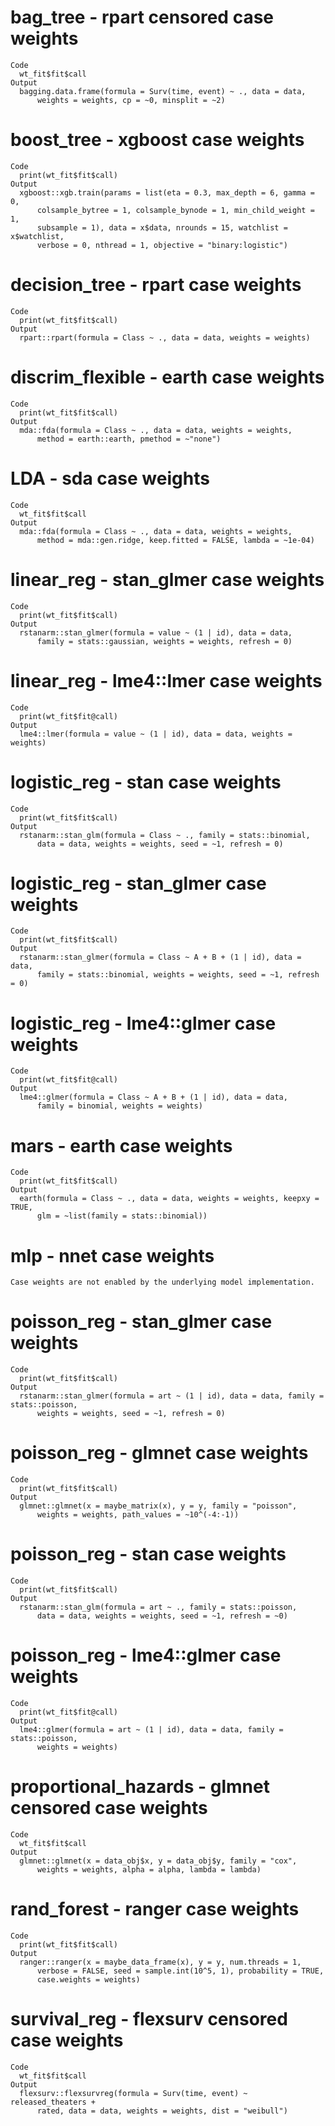 # bag_tree - rpart censored case weights

    Code
      wt_fit$fit$call
    Output
      bagging.data.frame(formula = Surv(time, event) ~ ., data = data, 
          weights = weights, cp = ~0, minsplit = ~2)

# boost_tree - xgboost case weights

    Code
      print(wt_fit$fit$call)
    Output
      xgboost::xgb.train(params = list(eta = 0.3, max_depth = 6, gamma = 0, 
          colsample_bytree = 1, colsample_bynode = 1, min_child_weight = 1, 
          subsample = 1), data = x$data, nrounds = 15, watchlist = x$watchlist, 
          verbose = 0, nthread = 1, objective = "binary:logistic")

# decision_tree - rpart case weights

    Code
      print(wt_fit$fit$call)
    Output
      rpart::rpart(formula = Class ~ ., data = data, weights = weights)

# discrim_flexible - earth case weights

    Code
      print(wt_fit$fit$call)
    Output
      mda::fda(formula = Class ~ ., data = data, weights = weights, 
          method = earth::earth, pmethod = ~"none")

# LDA - sda case weights

    Code
      wt_fit$fit$call
    Output
      mda::fda(formula = Class ~ ., data = data, weights = weights, 
          method = mda::gen.ridge, keep.fitted = FALSE, lambda = ~1e-04)

# linear_reg - stan_glmer case weights

    Code
      print(wt_fit$fit$call)
    Output
      rstanarm::stan_glmer(formula = value ~ (1 | id), data = data, 
          family = stats::gaussian, weights = weights, refresh = 0)

# linear_reg - lme4::lmer case weights

    Code
      print(wt_fit$fit@call)
    Output
      lme4::lmer(formula = value ~ (1 | id), data = data, weights = weights)

# logistic_reg - stan case weights

    Code
      print(wt_fit$fit$call)
    Output
      rstanarm::stan_glm(formula = Class ~ ., family = stats::binomial, 
          data = data, weights = weights, seed = ~1, refresh = 0)

# logistic_reg - stan_glmer case weights

    Code
      print(wt_fit$fit$call)
    Output
      rstanarm::stan_glmer(formula = Class ~ A + B + (1 | id), data = data, 
          family = stats::binomial, weights = weights, seed = ~1, refresh = 0)

# logistic_reg - lme4::glmer case weights

    Code
      print(wt_fit$fit@call)
    Output
      lme4::glmer(formula = Class ~ A + B + (1 | id), data = data, 
          family = binomial, weights = weights)

# mars - earth case weights

    Code
      print(wt_fit$fit$call)
    Output
      earth(formula = Class ~ ., data = data, weights = weights, keepxy = TRUE, 
          glm = ~list(family = stats::binomial))

# mlp - nnet case weights

    Case weights are not enabled by the underlying model implementation.

# poisson_reg - stan_glmer case weights

    Code
      print(wt_fit$fit$call)
    Output
      rstanarm::stan_glmer(formula = art ~ (1 | id), data = data, family = stats::poisson, 
          weights = weights, seed = ~1, refresh = 0)

# poisson_reg - glmnet case weights

    Code
      print(wt_fit$fit$call)
    Output
      glmnet::glmnet(x = maybe_matrix(x), y = y, family = "poisson", 
          weights = weights, path_values = ~10^(-4:-1))

# poisson_reg - stan case weights

    Code
      print(wt_fit$fit$call)
    Output
      rstanarm::stan_glm(formula = art ~ ., family = stats::poisson, 
          data = data, weights = weights, seed = ~1, refresh = ~0)

# poisson_reg - lme4::glmer case weights

    Code
      print(wt_fit$fit@call)
    Output
      lme4::glmer(formula = art ~ (1 | id), data = data, family = stats::poisson, 
          weights = weights)

# proportional_hazards - glmnet censored case weights

    Code
      wt_fit$fit$call
    Output
      glmnet::glmnet(x = data_obj$x, y = data_obj$y, family = "cox", 
          weights = weights, alpha = alpha, lambda = lambda)

# rand_forest - ranger case weights

    Code
      print(wt_fit$fit$call)
    Output
      ranger::ranger(x = maybe_data_frame(x), y = y, num.threads = 1, 
          verbose = FALSE, seed = sample.int(10^5, 1), probability = TRUE, 
          case.weights = weights)

# survival_reg - flexsurv censored case weights

    Code
      wt_fit$fit$call
    Output
      flexsurv::flexsurvreg(formula = Surv(time, event) ~ released_theaters + 
          rated, data = data, weights = weights, dist = "weibull")

